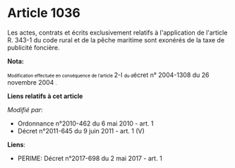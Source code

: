 # Article 1036

Les actes, contrats et écrits exclusivement relatifs à l'application de l'article R. 343-1 du code rural et de la pêche
maritime sont exonérés de la taxe de publicité foncière.

**Nota:**

<font color="#000000" size="1">Modification effectuée en conséquence de l’article </font>2-I
  <font color="#000000" size="1">du d</font>écret n° 2004-1308 du 26 novembre 2004
  <font size="1" color="#000000">.</font>

**Liens relatifs à cet article**

_Modifié par_:

  - Ordonnance n°2010-462 du 6 mai 2010 - art. 1
  - Décret n°2011-645 du 9 juin 2011 - art. 1 (V)

**Liens**:

  - PERIME: Décret n°2017-698 du 2 mai 2017 - art. 1
